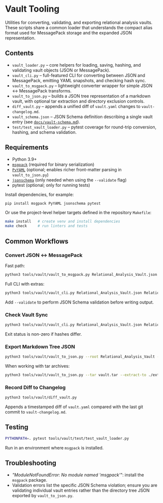 <!-- @format -->

# Vault Tooling

Utilities for converting, validating, and exporting relational analysis vaults. These
scripts share a common loader that understands the compact alias format used for
MessagePack storage and the expanded JSON representation.

## Contents

- `vault_loader.py` – core helpers for loading, saving, hashing, and validating vault
  objects (JSON or MessagePack).
- `vault_cli.py` – full-featured CLI for converting between JSON and MessagePack,
  emitting YAML snapshots, and checking hash sync.
- `vault_to_msgpack.py` – lightweight converter wrapper for simple JSON ↔ MessagePack
  transforms.
- `vault_to_json.py` – builds a JSON tree representation of a markdown vault, with
  optional tar extraction and directory exclusion controls.
- `diff_vault.py` – appends a unified diff of `vault.yaml` changes to
  `vault-changelog.md`.
- `vault_schema.json` – JSON Schema definition describing a single vault entry
  (see [`docs/vault-schema.md`](../../docs/vault-schema.md)).
- `test/test_vault_loader.py` – pytest coverage for round-trip conversion, hashing, and
  schema validation.

## Requirements

- Python 3.9+
- [`msgpack`](https://pypi.org/project/msgpack/) (required for binary serialization)
- [`PyYAML`](https://pypi.org/project/PyYAML/) (optional; enables richer front-matter
  parsing in `vault_to_json.py`)
- [`jsonschema`](https://pypi.org/project/jsonschema/) (only needed when using the
  `--validate` flag)
- pytest (optional; only for running tests)

Install dependencies, for example:

```bash
pip install msgpack PyYAML jsonschema pytest
```

Or use the project-level helper targets defined in the repository `Makefile`:

```bash
make install   # create venv and install dependencies
make check     # run linters and tests
```

## Common Workflows

### Convert JSON ↔ MessagePack

Fast path:

```bash
python3 tools/vault/vault_to_msgpack.py Relational_Analysis_Vault.json Relational_Analysis_Vault.msgpack
```

Full CLI with extras:

```bash
python3 tools/vault/vault_cli.py Relational_Analysis_Vault.json Relational_Analysis_Vault.msgpack --pretty --hash vault.sha --yaml vault.yaml
```

Add `--validate` to perform JSON Schema validation before writing output.

### Check Vault Sync

```bash
python3 tools/vault/vault_cli.py Relational_Analysis_Vault.json Relational_Analysis_Vault.msgpack --check-sync
```

Exit status is non-zero if hashes differ.

### Export Markdown Tree JSON

```bash
python3 tools/vault/vault_to_json.py --root Relational_Analysis_Vault --exclude-tag-all .exclude --output markdown_tree.json
```

When working with tar archives:

```bash
python3 tools/vault/vault_to_json.py --tar vault.tar --extract-to ./extracted --record-exclusions
```

### Record Diff to Changelog

```bash
python3 tools/vault/diff_vault.py
```

Appends a timestamped diff of `vault.yaml` compared with the last git commit to
`vault-changelog.md`.

## Testing

```bash
PYTHONPATH=. pytest tools/vault/test/test_vault_loader.py
```

Run in an environment where `msgpack` is installed.

## Troubleshooting

- _"ModuleNotFoundError: No module named 'msgpack'"_: install the `msgpack` package.
- Validation errors list the specific JSON Schema violation; ensure you are validating
  individual vault entries rather than the directory tree JSON exported by
  `vault_to_json.py`.
